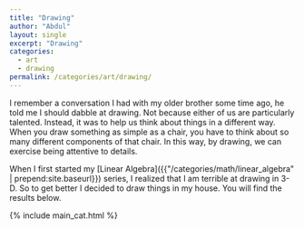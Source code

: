 ```yaml
---
title: "Drawing"
author: "Abdul"
layout: single
excerpt: "Drawing"
categories:
  - art
  - drawing
permalink: /categories/art/drawing/
---
```

I remember a conversation I had with my older brother some time ago,
he told me I should dabble at drawing.
Not because either of us are particularly talented.
Instead, it was to help us think about things in a different way.
When you draw something as simple as a chair, you have to think about so many different components of that chair.
In this way, by drawing, we can exercise being attentive to details.

When I first started my [Linear Algebra]({{"/categories/math/linear_algebra" | prepend:site.baseurl}}) series,
I realized that I am terrible at drawing in 3-D.
So to get better I decided to draw things in my house.
You will find the results below.

{% include main_cat.html %}
